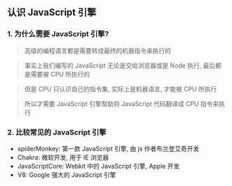 ## 认识 JavaScript 引擎

### 1. 为什么需要 JavaScript 引擎?

> 高级的编程语言都是需要转成最终的机器指令来执行的

> 事实上我们编写的 JavaScript 无论是交给浏览器或是 Node 执行, 最后都是需要被 CPU 所执行的

> 但是 CPU 只认识自己的指令集, 实际上是机器语言, 才能被 CPU 所执行

> 所以才需要 JavaScript 引擎帮助将 JavaScript 代码翻译成 CPU 指令来执行

### 2. 比较常见的 JavaScript 引擎

- spiderMonkey: 第一款 JavaScript 引擎, 由 js 作者布兰登艾奇开发
- Chakra: 微软开发, 用于 IE 浏览器
- JavaScriptCore: Webkit 中的 JavaScript 引擎, Apple 开发
- V8: Google 强大的 JavaScript 引擎
